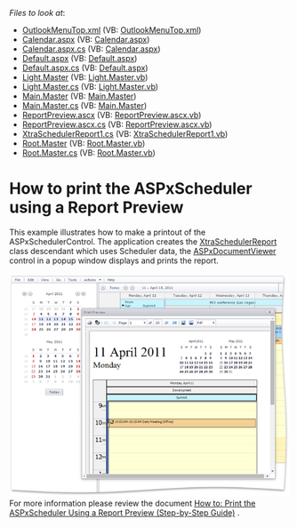 <!-- default file list -->
*Files to look at*:

* [OutlookMenuTop.xml](./CS/DXApplication1/App_Data/OutlookMenuTop.xml) (VB: [OutlookMenuTop.xml](./VB/DXApplication1/App_Data/OutlookMenuTop.xml))
* [Calendar.aspx](./CS/DXApplication1/Calendar.aspx) (VB: [Calendar.aspx](./VB/DXApplication1/Calendar.aspx))
* [Calendar.aspx.cs](./CS/DXApplication1/Calendar.aspx.cs) (VB: [Calendar.aspx](./VB/DXApplication1/Calendar.aspx))
* [Default.aspx](./CS/DXApplication1/Default.aspx) (VB: [Default.aspx](./VB/DXApplication1/Default.aspx))
* [Default.aspx.cs](./CS/DXApplication1/Default.aspx.cs) (VB: [Default.aspx](./VB/DXApplication1/Default.aspx))
* [Light.Master](./CS/DXApplication1/Light.Master) (VB: [Light.Master.vb](./VB/DXApplication1/Light.Master.vb))
* [Light.Master.cs](./CS/DXApplication1/Light.Master.cs) (VB: [Light.Master.vb](./VB/DXApplication1/Light.Master.vb))
* [Main.Master](./CS/DXApplication1/Main.Master) (VB: [Main.Master](./VB/DXApplication1/Main.Master))
* [Main.Master.cs](./CS/DXApplication1/Main.Master.cs) (VB: [Main.Master](./VB/DXApplication1/Main.Master))
* [ReportPreview.ascx](./CS/DXApplication1/Reports/ReportPreview.ascx) (VB: [ReportPreview.ascx.vb](./VB/DXApplication1/Reports/ReportPreview.ascx.vb))
* [ReportPreview.ascx.cs](./CS/DXApplication1/Reports/ReportPreview.ascx.cs) (VB: [ReportPreview.ascx.vb](./VB/DXApplication1/Reports/ReportPreview.ascx.vb))
* [XtraSchedulerReport1.cs](./CS/DXApplication1/Reports/XtraSchedulerReport1.cs) (VB: [XtraSchedulerReport1.vb](./VB/DXApplication1/Reports/XtraSchedulerReport1.vb))
* [Root.Master](./CS/DXApplication1/Root.Master) (VB: [Root.Master.vb](./VB/DXApplication1/Root.Master.vb))
* [Root.Master.cs](./CS/DXApplication1/Root.Master.cs) (VB: [Root.Master.vb](./VB/DXApplication1/Root.Master.vb))
<!-- default file list end -->
# How to print the ASPxScheduler using a Report Preview


<p>This example illustrates how to make a printout of the ASPxSchedulerControl. The application creates the <a href="http://help.devexpress.com/#WindowsForms/clsDevExpressXtraSchedulerReportingXtraSchedulerReporttopic"><u>XtraSchedulerReport</u></a> class descendant which uses Scheduler data, the <a href="http://help.devexpress.com/#XtraReports/clsDevExpressXtraReportsWebASPxDocumentViewertopic"><u>ASPxDocumentViewer</u></a> control in a popup window displays and prints the report.<br><br><img src="https://raw.githubusercontent.com/DevExpress-Examples/how-to-print-the-aspxscheduler-using-a-report-preview-e1625/13.2.5+/media/497a82d7-a584-11e5-80bf-00155d62480c.png"><br> For more information please review the document <a href="http://help.devexpress.com/#AspNet/CustomDocument6692"><u>How to: Print the ASPxScheduler Using a Report Preview (Step-by-Step Guide)</u></a> .</p>

<br/>



